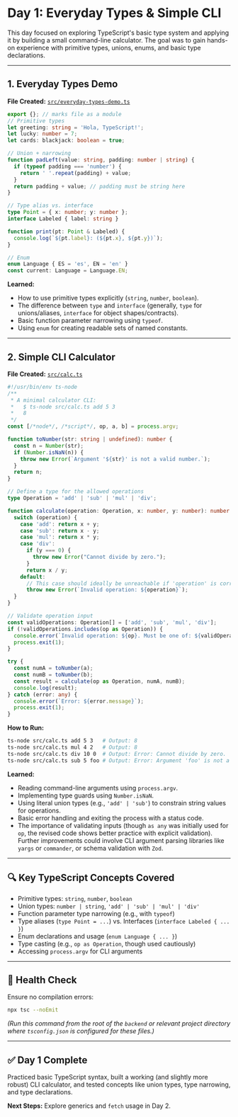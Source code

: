 # Day 1: Everyday Types & Simple CLI

This day focused on exploring TypeScript's basic type system and applying it by building a small command-line calculator. The goal was to gain hands-on experience with primitive types, unions, enums, and basic type declarations.

---

## 1. Everyday Types Demo

**File Created:** [`src/everyday-types-demo.ts`](ts-fullstack-lab/src/everyday-types-demo.ts:7)

```typescript
export {}; // marks file as a module
// Primitive types
let greeting: string = 'Hola, TypeScript!';
let lucky: number = 7;
let cards: blackjack: boolean = true;

// Union + narrowing
function padLeft(value: string, padding: number | string) {
  if (typeof padding === 'number') {
    return ' '.repeat(padding) + value;
  }
  return padding + value; // padding must be string here
}

// Type alias vs. interface
type Point = { x: number; y: number };
interface Labeled { label: string }

function print(pt: Point & Labeled) {
  console.log(`${pt.label}: (${pt.x}, ${pt.y})`);
}

// Enum
enum Language { ES = 'es', EN = 'en' }
const current: Language = Language.EN;
```

**Learned:**

-   How to use primitive types explicitly (`string`, `number`, `boolean`).
-   The difference between `type` and `interface` (generally, `type` for unions/aliases, `interface` for object shapes/contracts).
-   Basic function parameter narrowing using `typeof`.
-   Using `enum` for creating readable sets of named constants.

---

## 2. Simple CLI Calculator

**File Created:** [`src/calc.ts`](ts-fullstack-lab/src/calc.ts:42)

```typescript
#!/usr/bin/env ts-node
/**
 * A minimal calculator CLI:
 *   $ ts-node src/calc.ts add 5 3
 *   8
 */
const [/*node*/, /*script*/, op, a, b] = process.argv;

function toNumber(str: string | undefined): number {
  const n = Number(str);
  if (Number.isNaN(n)) {
    throw new Error(`Argument '${str}' is not a valid number.`);
  }
  return n;
}

// Define a type for the allowed operations
type Operation = 'add' | 'sub' | 'mul' | 'div';

function calculate(operation: Operation, x: number, y: number): number {
  switch (operation) {
    case 'add': return x + y;
    case 'sub': return x - y;
    case 'mul': return x * y;
    case 'div':
      if (y === 0) {
        throw new Error("Cannot divide by zero.");
      }
      return x / y;
    default:
      // This case should ideally be unreachable if 'operation' is correctly typed
      throw new Error(`Invalid operation: ${operation}`);
  }
}

// Validate operation input
const validOperations: Operation[] = ['add', 'sub', 'mul', 'div'];
if (!validOperations.includes(op as Operation)) {
  console.error(`Invalid operation: ${op}. Must be one of: ${validOperations.join(', ')}`);
  process.exit(1);
}

try {
  const numA = toNumber(a);
  const numB = toNumber(b);
  const result = calculate(op as Operation, numA, numB);
  console.log(result);
} catch (error: any) {
  console.error(`Error: ${error.message}`);
  process.exit(1);
}
```

**How to Run:**

```bash
ts-node src/calc.ts add 5 3   # Output: 8
ts-node src/calc.ts mul 4 2   # Output: 8
ts-node src/calc.ts div 10 0  # Output: Error: Cannot divide by zero.
ts-node src/calc.ts sub 5 foo # Output: Error: Argument 'foo' is not a valid number.
```

**Learned:**

-   Reading command-line arguments using `process.argv`.
-   Implementing type guards using `Number.isNaN`.
-   Using literal union types (e.g., `'add' | 'sub'`) to constrain string values for operations.
-   Basic error handling and exiting the process with a status code.
-   The importance of validating inputs (though `as any` was initially used for `op`, the revised code shows better practice with explicit validation). Further improvements could involve CLI argument parsing libraries like `yargs` or `commander`, or schema validation with `Zod`.

---

## 🔍 Key TypeScript Concepts Covered

-   Primitive types: `string`, `number`, `boolean`
-   Union types: `number | string`, `'add' | 'sub' | 'mul' | 'div'`
-   Function parameter type narrowing (e.g., with `typeof`)
-   Type aliases (`type Point = ...`) vs. Interfaces (`interface Labeled { ... }`)
-   Enum declarations and usage (`enum Language { ... }`)
-   Type casting (e.g., `op as Operation`, though used cautiously)
-   Accessing `process.argv` for CLI arguments

---

## 🧪 Health Check

Ensure no compilation errors:

```bash
npx tsc --noEmit
```
*(Run this command from the root of the `backend` or relevant project directory where `tsconfig.json` is configured for these files.)*

---

## ✅ Day 1 Complete

Practiced basic TypeScript syntax, built a working (and slightly more robust) CLI calculator, and tested concepts like union types, type narrowing, and type declarations.

**Next Steps:** Explore generics and `fetch` usage in Day 2.